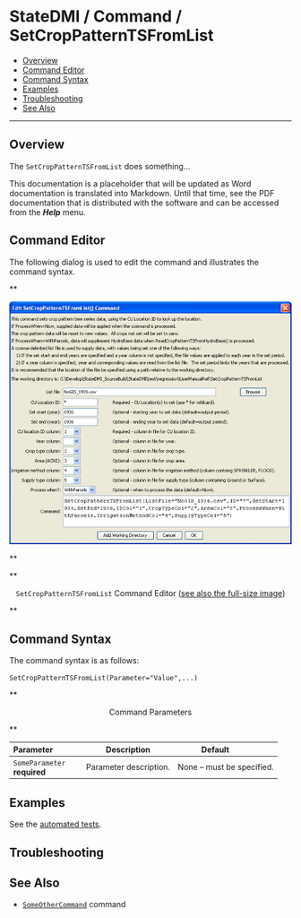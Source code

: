 # StateDMI / Command / SetCropPatternTSFromList #

* [Overview](#overview)
* [Command Editor](#command-editor)
* [Command Syntax](#command-syntax)
* [Examples](#examples)
* [Troubleshooting](#troubleshooting)
* [See Also](#see-also)

-------------------------

## Overview ##

The `SetCropPatternTSFromList` does something...

This documentation is a placeholder that will be updated as Word documentation is translated into Markdown.
Until that time, see the PDF documentation that is distributed with the software and can be accessed
from the ***Help*** menu.

## Command Editor ##

The following dialog is used to edit the command and illustrates the command syntax.

**<p style="text-align: center;">
![SetCropPatternTSFromList](SetCropPatternTSFromList.png)
</p>**

**<p style="text-align: center;">
`SetCropPatternTSFromList` Command Editor (<a href="../SetCropPatternTSFromList.png">see also the full-size image</a>)
</p>**

## Command Syntax ##

The command syntax is as follows:

```text
SetCropPatternTSFromList(Parameter="Value",...)
```
**<p style="text-align: center;">
Command Parameters
</p>**

| **Parameter**&nbsp;&nbsp;&nbsp;&nbsp;&nbsp;&nbsp;&nbsp;&nbsp;&nbsp;&nbsp;&nbsp;&nbsp; | **Description** | **Default**&nbsp;&nbsp;&nbsp;&nbsp;&nbsp;&nbsp;&nbsp;&nbsp;&nbsp;&nbsp; |
| --------------|-----------------|----------------- |
|`SomeParameter`<br>**required**|Parameter description.|None – must be specified.|

## Examples ##

See the [automated tests](https://github.com/OpenCDSS/cdss-app-statedmi-test/tree/master/test/regression/commands/SetCropPatternTSFromList).

## Troubleshooting ##

## See Also ##

* [`SomeOtherCommand`](../SomeOtherCommand/SomeOtherCommand) command
